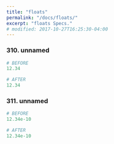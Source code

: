 ```yaml
---
title: "floats"
permalink: "/docs/floats/"
excerpt: "floats Specs."
# modified: 2017-10-27T16:25:30-04:00
---
```

### 310. unnamed
```ruby
# BEFORE
12.34
```
```ruby
# AFTER
12.34
```
### 311. unnamed
```ruby
# BEFORE
12.34e-10
```
```ruby
# AFTER
12.34e-10
```
